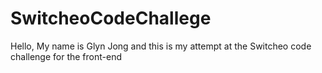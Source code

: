 # SwitcheoCodeChallege
 
Hello, My name is Glyn Jong and this is my attempt at the Switcheo code challenge for the front-end
